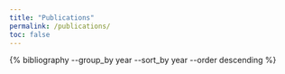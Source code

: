 ```yaml
---
title: "Publications"
permalink: /publications/
toc: false
---
```

{% bibliography --group_by year --sort_by year --order descending %}